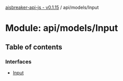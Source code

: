 [aisbreaker-api-js - v0.1.15](../README.md) / api/models/Input

# Module: api/models/Input

## Table of contents

### Interfaces

- [Input](../interfaces/api_models_Input.Input.md)
